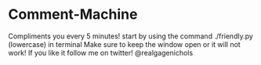 # Comment-Machine
Compliments you every 5 minutes!
start by using the command ./friendly.py (lowercase) in terminal
Make sure to keep the window open or it will not work!
If you like it follow me on twitter! @realgagenichols
 
